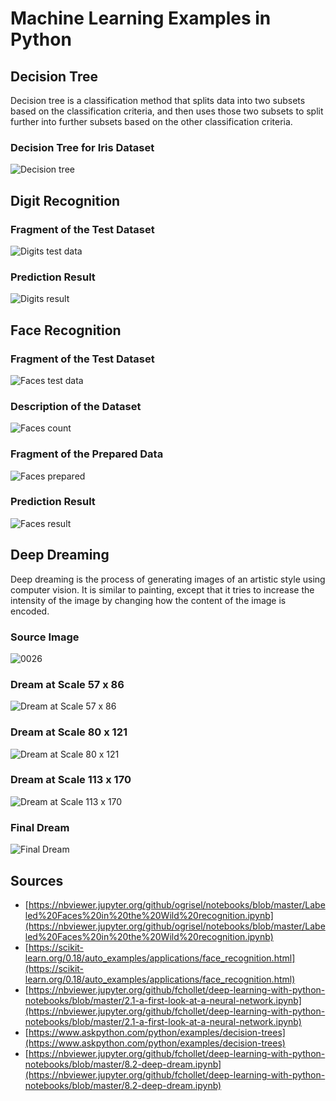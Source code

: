 # Machine Learning Examples in Python

## Decision Tree

Decision tree is a classification method that splits data into two subsets based on the classification criteria, and then uses those two subsets to split further into further subsets based on the other classification criteria.

### Decision Tree for Iris Dataset

![Decision tree](decision_tree.png)

## Digit Recognition

### Fragment of the Test Dataset

![Digits test data](digits_test_data.png)

### Prediction Result

![Digits result](digits_result.png)

## Face Recognition

### Fragment of the Test Dataset

![Faces test data](faces_test_data.png)

### Description of the Dataset

![Faces count](faces_count.png)

### Fragment of the Prepared Data

![Faces prepared](faces_prepared.png)

### Prediction Result

![Faces result](faces_result.png)

## Deep Dreaming

Deep dreaming is the process of generating images of an artistic style using computer vision. It is similar to painting, except that it tries to increase the intensity of the image by changing how the content of the image is encoded.

### Source Image

![0026](0026.png)

### Dream at Scale 57 x 86

![Dream at Scale 57 x 86](dream_at_scale_57x86.png)

### Dream at Scale 80 x 121

![Dream at Scale 80 x 121](dream_at_scale_80x121.png)

### Dream at Scale 113 x 170

![Dream at Scale 113 x 170](dream_at_scale_113x170.png)

### Final Dream

![Final Dream](final_dream.png)

## Sources

- [https://nbviewer.jupyter.org/github/ogrisel/notebooks/blob/master/Labeled%20Faces%20in%20the%20Wild%20recognition.ipynb](https://nbviewer.jupyter.org/github/ogrisel/notebooks/blob/master/Labeled%20Faces%20in%20the%20Wild%20recognition.ipynb)
- [https://scikit-learn.org/0.18/auto_examples/applications/face_recognition.html](https://scikit-learn.org/0.18/auto_examples/applications/face_recognition.html)
- [https://nbviewer.jupyter.org/github/fchollet/deep-learning-with-python-notebooks/blob/master/2.1-a-first-look-at-a-neural-network.ipynb](https://nbviewer.jupyter.org/github/fchollet/deep-learning-with-python-notebooks/blob/master/2.1-a-first-look-at-a-neural-network.ipynb)
- [https://www.askpython.com/python/examples/decision-trees](https://www.askpython.com/python/examples/decision-trees)
- [https://nbviewer.jupyter.org/github/fchollet/deep-learning-with-python-notebooks/blob/master/8.2-deep-dream.ipynb](https://nbviewer.jupyter.org/github/fchollet/deep-learning-with-python-notebooks/blob/master/8.2-deep-dream.ipynb)